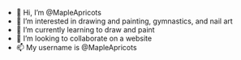 - 👋 Hi, I’m @MapleApricots
- 👀 I’m interested in drawing and painting, gymnastics, and nail art
- 🌱 I’m currently learning to draw and paint
- 💞️ I’m looking to collaborate on a website
- 📫 My username is @MapleApricots

<!---
MapleApricots/MapleApricots is a ✨ special ✨ repository beacause its `README.md` (this file) appears on your GitHub profile.
You can click the Preview link to take a look at your changes.
--->
